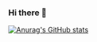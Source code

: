 ### Hi there 👋
[![Anurag's GitHub stats](https://github-readme-stats.vercel.app/api?username=NameWjp&show_icons=true&count_private=true)](https://github.com/anuraghazra/github-readme-stats)
